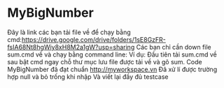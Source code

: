# MyBigNumber
Đây là link các bạn tải file về để chạy bằng cmd:https://drive.google.com/drive/folders/1sE8GzFR-fsIA68Nt8hgWiy8xH8M2a1gW?usp=sharing
Các bạn chỉ cần down file sum.cmd về và chạy bằng command line:
Ví dụ:
Đầu tiên tải sum.cmd về sau bật cmd ngay chỗ thư mục lưu file được tải về và gõ sum.
Code MyBigNumber đã đạt chuẩn http://myworkspace.vn
Đã xử lí được trường hợp null và bỏ trống khi nhập
Và viết lại đầy đủ testcase 

